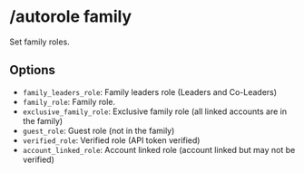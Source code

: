 # /autorole family

Set family roles.

## Options

- `family_leaders_role`: Family leaders role (Leaders and Co-Leaders)
- `family_role`: Family role.
- `exclusive_family_role`: Exclusive family role (all linked accounts are in the family)
- `guest_role`: Guest role (not in the family)
- `verified_role`: Verified role (API token verified)
- `account_linked_role`: Account linked role (account linked but may not be verified)

